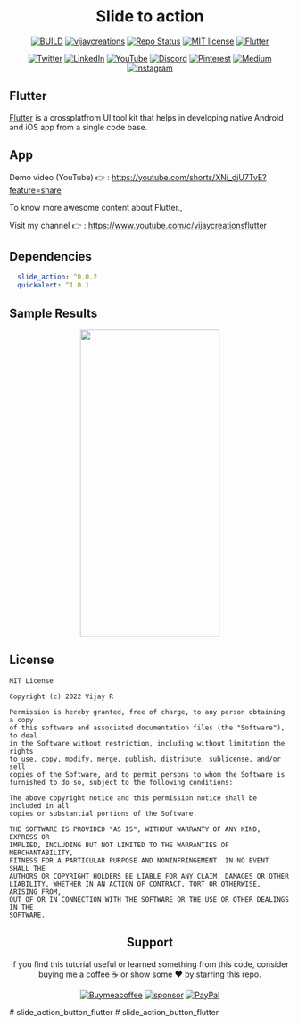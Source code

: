# <div align="center"> Slide to action </div>

<div align="center">
  
[![BUILD](https://img.shields.io/badge/Build-Passing-<COLOR>.svg)](https://github.com/vijayinyoutube/slide_action_app)
[![vijaycreations](https://img.shields.io/badge/Follow_me-vijaycreations-orange.svg?&logo=youtube&logoColor=orange)](https://www.youtube.com/channel/UCBC_Z7jla1GSITcqLKAtPxQ)
[![Repo Status](https://img.shields.io/badge/RepoStatus-Active-blueviolet.svg)](https://github.com/vijayinyoutube/slide_action_app)
[![MIT license](https://img.shields.io/badge/License-MIT-red.svg)](https://github.com/vijayinyoutube/slide_action_app)
[![Flutter](https://img.shields.io/badge/_Flutter_-App-grey.svg?&logo=Flutter&logoColor=white&labelColor=blue)](https://github.com/vijayinyoutube/slide_action_app)

  
[![Twitter](https://img.shields.io/badge/Twitter-1DA1F2?style=for-the-badge&logo=twitter&logoColor=white)](https://twitter.com/vijaycreations)
[![LinkedIn](https://img.shields.io/badge/LinkedIn-0077B5?style=for-the-badge&logo=linkedin&logoColor=white)](https://www.linkedin.com/in/vijay-creations-b60a391a6/) 
[![YouTube](https://img.shields.io/badge/YouTube-FF0000?style=for-the-badge&logo=youtube&logoColor=white)](https://www.youtube.com/channel/UCBC_Z7jla1GSITcqLKAtPxQ)
[![Discord](https://img.shields.io/badge/Discord-7289DA?style=for-the-badge&logo=discord&logoColor=white)](https://discord.gg/gSYDn6GXmF)
[![Pinterest](https://img.shields.io/badge/Pinterest-%23E60023.svg?&style=for-the-badge&logo=Pinterest&logoColor=white)](https://in.pinterest.com/vijaycreations02/boards/) [![Medium](https://img.shields.io/badge/Medium-12100E?style=for-the-badge&logo=medium&logoColor=white)](https://medium.com/vijay-r) [![Instagram](https://img.shields.io/badge/Instagram-E4405F?style=for-the-badge&logo=instagram&logoColor=white)](https://www.instagram.com/vijaycreations_for_flutter/)

  
  
</div>






## Flutter
[Flutter](https://flutter.dev/) is a crossplatfrom UI tool kit that helps in developing native Android and iOS app from a single code base.



## App

Demo video (YouTube) 👉 : https://youtube.com/shorts/XNi_djU7TvE?feature=share

To know more awesome content about Flutter., 

Visit my channel 👉 : https://www.youtube.com/c/vijaycreationsflutter



## Dependencies
```pubspec.yaml
  slide_action: ^0.0.2
  quickalert: ^1.0.1
```


## Sample Results

<div align="center">
    <img src="https://user-images.githubusercontent.com/58719230/209096732-43528c05-1785-4571-9418-9b861f576762.png" width="250" height="550"> 
</div>   


  
## License

```
MIT License

Copyright (c) 2022 Vijay R

Permission is hereby granted, free of charge, to any person obtaining a copy
of this software and associated documentation files (the "Software"), to deal
in the Software without restriction, including without limitation the rights
to use, copy, modify, merge, publish, distribute, sublicense, and/or sell
copies of the Software, and to permit persons to whom the Software is
furnished to do so, subject to the following conditions:

The above copyright notice and this permission notice shall be included in all
copies or substantial portions of the Software.

THE SOFTWARE IS PROVIDED "AS IS", WITHOUT WARRANTY OF ANY KIND, EXPRESS OR
IMPLIED, INCLUDING BUT NOT LIMITED TO THE WARRANTIES OF MERCHANTABILITY,
FITNESS FOR A PARTICULAR PURPOSE AND NONINFRINGEMENT. IN NO EVENT SHALL THE
AUTHORS OR COPYRIGHT HOLDERS BE LIABLE FOR ANY CLAIM, DAMAGES OR OTHER
LIABILITY, WHETHER IN AN ACTION OF CONTRACT, TORT OR OTHERWISE, ARISING FROM,
OUT OF OR IN CONNECTION WITH THE SOFTWARE OR THE USE OR OTHER DEALINGS IN THE
SOFTWARE.
```

<div align="center">

## Support

If you find this tutorial useful or learned something from this code, consider buying me a coffee ☕️ or show some ❤️ by starring this repo.

[![Buymeacoffee](https://img.shields.io/badge/Buy_Me_A_Coffee-FFDD00?style=for-the-badge&logo=buy-me-a-coffee&logoColor=black)](https://www.buymeacoffee.com/vijaycreations) [![sponsor](https://img.shields.io/badge/sponsor-30363D?style=for-the-badge&logo=GitHub-Sponsors&logoColor=#white)](https://github.com/sponsors/vijayinyoutube) [![PayPal](https://img.shields.io/badge/PayPal-00457C?style=for-the-badge&logo=paypal&logoColor=white)](https://www.paypal.me/iamVijayRavichandran)

</div>
#   s l i d e _ a c t i o n _ b u t t o n _ f l u t t e r  
 #   s l i d e _ a c t i o n _ b u t t o n _ f l u t t e r  
 